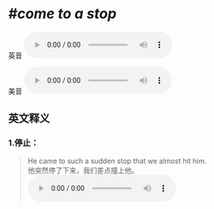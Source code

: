 # ***\#come to a stop*** 
英音
<audio src="./media/come to a stop1_AAC.aac" controls="controls"></audio>

美音
<audio src="./media/come to a stop2_AAC.aac" controls="controls"></audio>



  

英文释义
---
### 1.**停止：**  

 > He came to such a sudden stop that we almost hit him.  
 > 他突然停了下来，我们差点撞上他。    
<audio src="./media/stop-3.aac" controls="controls"></audio>


